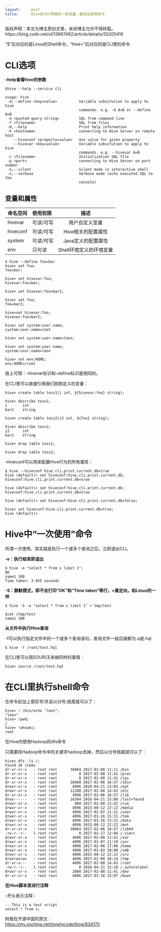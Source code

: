 ```yaml
---
layout:     post
title:      Hive命令行界面的一些变量、属性及常用命令
---
```

<div id="article_content" class="article_content clearfix csdn-tracking-statistics" data-pid="blog" data-mod="popu_307" data-dsm="post">
								<div class="article-copyright">
					版权声明：本文为博主原创文章，未经博主允许不得转载。					https://blog.csdn.net/u013667492/article/details/55205416				</div>
								            <div id="content_views" class="markdown_views prism-atom-one-dark">
							<!-- flowchart 箭头图标 勿删 -->
							<svg xmlns="http://www.w3.org/2000/svg" style="display: none;"><path stroke-linecap="round" d="M5,0 0,2.5 5,5z" id="raphael-marker-block" style="-webkit-tap-highlight-color: rgba(0, 0, 0, 0);"></path></svg>
							<p>“$”后对应的是Linux的Shell命令，“hive&gt;”后对应的是CLI里的命令</p>



<h1 id="cli选项"><strong>CLI选项</strong></h1>

<p><strong>–help查看hive的参数</strong></p>

<pre class="prettyprint"><code class=" hljs haml">$hive --help --service cli

usage: hive
 -<span class="ruby">d,--define &lt;key=value&gt;          <span class="hljs-constant">Variable</span> subsitution to apply to hive
</span>                                  commands. e.g. -d A=B or --define A=B
 -<span class="ruby">e &lt;quoted-query-string&gt;         <span class="hljs-constant">SQL</span> from command line
</span> -<span class="ruby">f &lt;filename&gt;                    <span class="hljs-constant">SQL</span> from files
</span> -<span class="ruby"><span class="hljs-constant">H</span>,--help                        <span class="hljs-constant">Print</span> help information
</span> -<span class="ruby">h &lt;hostname&gt;                    connecting to <span class="hljs-constant">Hive</span> <span class="hljs-constant">Server</span> on remote host
</span>    -<span class="ruby">-hiveconf &lt;property=value&gt;   <span class="hljs-constant">Use</span> value <span class="hljs-keyword">for</span> given property
</span>    -<span class="ruby">-hivevar &lt;key=value&gt;         <span class="hljs-constant">Variable</span> subsitution to apply to hive
</span>                                  commands. e.g. --hivevar A=B
 -<span class="ruby">i &lt;filename&gt;                    <span class="hljs-constant">Initialization</span> <span class="hljs-constant">SQL</span> file
</span> -<span class="ruby">p &lt;port&gt;                        connecting to <span class="hljs-constant">Hive</span> <span class="hljs-constant">Server</span> on port number
</span> -<span class="ruby"><span class="hljs-constant">S</span>,--silent                      <span class="hljs-constant">Silent</span> mode <span class="hljs-keyword">in</span> interactive shell
</span> -<span class="ruby">v,--verbose                     <span class="hljs-constant">Verbose</span> mode (echo executed <span class="hljs-constant">SQL</span> to the
</span>                                  console)
</code></pre>

<h2 id="变量和属性"><strong>变量和属性</strong></h2>

<table>
<thead>
<tr>
  <th>命名空间</th>
  <th align="left">使用权限</th>
  <th align="center">描述</th>
</tr>
</thead>
<tbody><tr>
  <td>hivevar</td>
  <td align="left">可读/可写</td>
  <td align="center">用户自定义变量</td>
</tr>
<tr>
  <td>hiveconf</td>
  <td align="left">可读/可写</td>
  <td align="center">Hive相关的配置属性</td>
</tr>
<tr>
  <td>system</td>
  <td align="left">可读/可写</td>
  <td align="center">Java定义的配置属性</td>
</tr>
<tr>
  <td>env</td>
  <td align="left">只可读</td>
  <td align="center">Shell环境定义的环境变量</td>
</tr>
</tbody></table>




<pre class="prettyprint"><code class=" hljs avrasm">$ hive --define foo=bar
hive&gt; <span class="hljs-keyword">set</span> foo<span class="hljs-comment">;</span>
foo=bar<span class="hljs-comment">;</span>

hive&gt; <span class="hljs-keyword">set</span> hivevar:foo<span class="hljs-comment">;</span>
<span class="hljs-label">hivevar:</span>foo=bar<span class="hljs-comment">;</span>

hive&gt; <span class="hljs-keyword">set</span> hivevar:foo=bar2<span class="hljs-comment">;</span>

hive&gt; <span class="hljs-keyword">set</span> foo<span class="hljs-comment">;</span>
foo=bar2<span class="hljs-comment">;</span>

hive&gt;<span class="hljs-keyword">set</span> hivevar:foo<span class="hljs-comment">;</span>
<span class="hljs-label">hivevar:</span>foo=bar2<span class="hljs-comment">;</span>

hive&gt; <span class="hljs-keyword">set</span> system:user<span class="hljs-preprocessor">.name</span><span class="hljs-comment">;</span>
<span class="hljs-label">system:</span>user<span class="hljs-preprocessor">.name</span>=root

hive&gt; <span class="hljs-keyword">set</span> system:user<span class="hljs-preprocessor">.name</span>=leon<span class="hljs-comment">;</span>

hive&gt; <span class="hljs-keyword">set</span> system:user<span class="hljs-preprocessor">.name</span><span class="hljs-comment">;</span>
<span class="hljs-label">system:</span>user<span class="hljs-preprocessor">.name</span>=leon

hive&gt; <span class="hljs-keyword">set</span> env:HOME<span class="hljs-comment">;</span>
<span class="hljs-label">env:</span>HOME=/root</code></pre>

<p>由上可得：–hivevar标识和–define标识是相同的。</p>

<p>在CLI里可以直接引用我们刚刚定义的变量：</p>



<pre class="prettyprint"><code class=" hljs mel">hive&gt; create table toss1(i <span class="hljs-keyword">int</span>, ${hivevar:foo} <span class="hljs-keyword">string</span>);

hive&gt; describe toss1;
i       <span class="hljs-keyword">int</span>
bar2    <span class="hljs-keyword">string</span>

hive&gt; create table toss2(i2 <span class="hljs-keyword">int</span>, <span class="hljs-variable">${foo}</span> <span class="hljs-keyword">string</span>);

hive&gt; describe toss2;
i2      <span class="hljs-keyword">int</span>
bar2    <span class="hljs-keyword">string</span>

hive&gt; drop table toss1;

hive&gt; drop table toss2;</code></pre>

<p>–hiveconf可以用来配置Hive行为的所有属性：</p>



<pre class="prettyprint"><code class=" hljs avrasm">$ hive --hiveconf hive<span class="hljs-preprocessor">.cli</span><span class="hljs-preprocessor">.print</span><span class="hljs-preprocessor">.current</span><span class="hljs-preprocessor">.db</span>=true
hive (default)&gt; <span class="hljs-keyword">set</span> hiveconf:hive<span class="hljs-preprocessor">.cli</span><span class="hljs-preprocessor">.print</span><span class="hljs-preprocessor">.current</span><span class="hljs-preprocessor">.db</span><span class="hljs-comment">;</span>
<span class="hljs-label">hiveconf:</span>hive<span class="hljs-preprocessor">.cli</span><span class="hljs-preprocessor">.print</span><span class="hljs-preprocessor">.current</span><span class="hljs-preprocessor">.db</span>=true

hive (default)&gt; <span class="hljs-keyword">set</span> hiveconf:hive<span class="hljs-preprocessor">.cli</span><span class="hljs-preprocessor">.print</span><span class="hljs-preprocessor">.current</span><span class="hljs-preprocessor">.db</span><span class="hljs-comment">;</span>
<span class="hljs-label">hiveconf:</span>hive<span class="hljs-preprocessor">.cli</span><span class="hljs-preprocessor">.print</span><span class="hljs-preprocessor">.current</span><span class="hljs-preprocessor">.db</span>=true

hive (default)&gt; <span class="hljs-keyword">set</span> hiveconf:hive<span class="hljs-preprocessor">.cli</span><span class="hljs-preprocessor">.print</span><span class="hljs-preprocessor">.current</span><span class="hljs-preprocessor">.db</span>=false<span class="hljs-comment">;</span>

hive&gt; <span class="hljs-keyword">set</span> hiveconf:hive<span class="hljs-preprocessor">.cli</span><span class="hljs-preprocessor">.print</span><span class="hljs-preprocessor">.current</span><span class="hljs-preprocessor">.db</span>=true<span class="hljs-comment">;</span>
hive (default)&gt;</code></pre>



<h1 id="hive中一次使用命令"><strong>Hive中“一次使用”命令</strong></h1>

<p>所谓一次使用，其实就是执行一个或多个查询之后，立即退出CLI。</p>

<p><strong>-e：执行结束即退出</strong></p>

<pre class="prettyprint"><code class=" hljs bash">$ hive <span class="hljs-operator">-e</span> <span class="hljs-string">"select * from x limit 1"</span>;
OK
name1 <span class="hljs-number">100</span>
Time taken: <span class="hljs-number">3.955</span> seconds</code></pre>

<p><strong>-S：静默模式，即不会打印“OK”和“Time taken”等行，&gt;重定向，和Linux的一样</strong></p>



<pre class="prettyprint"><code class=" hljs lasso">$ hive <span class="hljs-attribute">-S</span> <span class="hljs-attribute">-e</span> <span class="hljs-string">"select * from x limit 1"</span> <span class="hljs-subst">&gt;</span> tmp/test

<span class="hljs-variable">$cat</span> /tmp/test
name1 <span class="hljs-number">100</span>
</code></pre>

<p><strong>从文件中执行Hive查询</strong></p>

<p>-f可以执行指定文件中的一个或多个查询语句，查询文件一般后缀都为.q或.hql</p>



<pre class="prettyprint"><code class=" hljs bash">$ hive <span class="hljs-operator">-f</span> /root/test.hql</code></pre>

<p>在CLI里可以用SOURCE来做同样的事情：</p>



<pre class="prettyprint"><code class=" hljs bash">hive&gt; <span class="hljs-built_in">source</span> /root/test.hql</code></pre>



<h1 id="在cli里执行shell命令"><strong>在CLI里执行shell命令</strong></h1>

<p>在命令前加上感叹号!并且以分号;结尾就可以了：</p>

<pre class="prettyprint"><code class=" hljs erlang-repl"><span class="hljs-function_or_atom">hive</span>&gt; <span class="hljs-exclamation_mark">!</span> /<span class="hljs-function_or_atom">bin</span>/<span class="hljs-function_or_atom">echo</span> <span class="hljs-string">"leon"</span>;
<span class="hljs-string">"leon"</span>
<span class="hljs-function_or_atom">hive</span>&gt; <span class="hljs-exclamation_mark">!</span><span class="hljs-function_or_atom">pwd</span>;
/
<span class="hljs-function_or_atom">hive</span>&gt; <span class="hljs-exclamation_mark">!</span><span class="hljs-function_or_atom">whoami</span>;
<span class="hljs-function_or_atom">root</span></code></pre>

<p>在Hive内使用Hadoop的dfs命令</p>

<p>只需要将Hadoop命令中的关键字hadoop去掉，然后以分号结尾就可以了：</p>



<pre class="prettyprint"><code class=" hljs lasso">hive<span class="hljs-subst">&gt;</span> dfs <span class="hljs-attribute">-ls</span> <span class="hljs-subst">/</span>;
Found <span class="hljs-number">26</span> items
dr<span class="hljs-attribute">-xr</span><span class="hljs-attribute">-xr</span><span class="hljs-attribute">-x</span>   <span class="hljs-subst">-</span> root root      <span class="hljs-number">36864</span> <span class="hljs-number">2017</span><span class="hljs-subst">-</span><span class="hljs-number">02</span><span class="hljs-subst">-</span><span class="hljs-number">08</span> <span class="hljs-number">11</span>:<span class="hljs-number">11</span> /bin
dr<span class="hljs-attribute">-xr</span><span class="hljs-attribute">-xr</span><span class="hljs-attribute">-x</span>   <span class="hljs-subst">-</span> root root          <span class="hljs-number">0</span> <span class="hljs-number">2017</span><span class="hljs-subst">-</span><span class="hljs-number">02</span><span class="hljs-subst">-</span><span class="hljs-number">08</span> <span class="hljs-number">11</span>:<span class="hljs-number">41</span> /proc
dr<span class="hljs-attribute">-xr</span><span class="hljs-attribute">-xr</span><span class="hljs-attribute">-x</span>   <span class="hljs-subst">-</span> root root          <span class="hljs-number">0</span> <span class="hljs-number">2017</span><span class="hljs-subst">-</span><span class="hljs-number">02</span><span class="hljs-subst">-</span><span class="hljs-number">08</span> <span class="hljs-number">11</span>:<span class="hljs-number">41</span> /sys
dr<span class="hljs-attribute">-xr</span><span class="hljs-attribute">-xr</span><span class="hljs-attribute">-x</span>   <span class="hljs-subst">-</span> root root      <span class="hljs-number">20480</span> <span class="hljs-number">2017</span><span class="hljs-subst">-</span><span class="hljs-number">02</span><span class="hljs-subst">-</span><span class="hljs-number">06</span> <span class="hljs-number">16</span>:<span class="hljs-number">57</span> /sbin
drwxr<span class="hljs-attribute">-xr</span><span class="hljs-attribute">-x</span>   <span class="hljs-subst">-</span> root root       <span class="hljs-number">4096</span> <span class="hljs-number">2016</span><span class="hljs-subst">-</span><span class="hljs-number">04</span><span class="hljs-subst">-</span><span class="hljs-number">21</span> <span class="hljs-number">15</span>:<span class="hljs-number">05</span> /opt
drwxr<span class="hljs-attribute">-xr</span><span class="hljs-attribute">-x</span>   <span class="hljs-subst">-</span> root root      <span class="hljs-number">12288</span> <span class="hljs-number">2017</span><span class="hljs-subst">-</span><span class="hljs-number">02</span><span class="hljs-subst">-</span><span class="hljs-number">08</span> <span class="hljs-number">14</span>:<span class="hljs-number">43</span> /etc
dr<span class="hljs-attribute">-xr</span><span class="hljs-attribute">-xr</span><span class="hljs-attribute">-x</span>   <span class="hljs-subst">-</span> root root       <span class="hljs-number">4096</span> <span class="hljs-number">2017</span><span class="hljs-subst">-</span><span class="hljs-number">02</span><span class="hljs-subst">-</span><span class="hljs-number">06</span> <span class="hljs-number">16</span>:<span class="hljs-number">57</span> /lib
drwx<span class="hljs-subst">------</span>   <span class="hljs-subst">-</span> root root      <span class="hljs-number">16384</span> <span class="hljs-number">2016</span><span class="hljs-subst">-</span><span class="hljs-number">04</span><span class="hljs-subst">-</span><span class="hljs-number">21</span> <span class="hljs-number">15</span>:<span class="hljs-number">00</span> /lost<span class="hljs-subst">+</span>found
drwxr<span class="hljs-attribute">-xr</span><span class="hljs-attribute">-x</span>   <span class="hljs-subst">-</span> root root        <span class="hljs-number">800</span> <span class="hljs-number">2017</span><span class="hljs-subst">-</span><span class="hljs-number">02</span><span class="hljs-subst">-</span><span class="hljs-number">08</span> <span class="hljs-number">11</span>:<span class="hljs-number">42</span> /run
drwxr<span class="hljs-attribute">-xr</span><span class="hljs-attribute">-x</span>   <span class="hljs-subst">-</span> root root       <span class="hljs-number">4096</span> <span class="hljs-number">2015</span><span class="hljs-subst">-</span><span class="hljs-number">08</span><span class="hljs-subst">-</span><span class="hljs-number">12</span> <span class="hljs-number">22</span>:<span class="hljs-number">22</span> /media
drwxr<span class="hljs-attribute">-xr</span><span class="hljs-attribute">-x</span>   <span class="hljs-subst">-</span> root root       <span class="hljs-number">4096</span> <span class="hljs-number">2017</span><span class="hljs-subst">-</span><span class="hljs-number">02</span><span class="hljs-subst">-</span><span class="hljs-number">07</span> <span class="hljs-number">11</span>:<span class="hljs-number">31</span> /user
drwxr<span class="hljs-attribute">-xr</span><span class="hljs-attribute">-x</span>   <span class="hljs-subst">-</span> root root       <span class="hljs-number">4096</span> <span class="hljs-number">2017</span><span class="hljs-subst">-</span><span class="hljs-number">01</span><span class="hljs-subst">-</span><span class="hljs-number">16</span> <span class="hljs-number">15</span>:<span class="hljs-number">31</span> /tem
drwxr<span class="hljs-attribute">-xr</span><span class="hljs-attribute">-x</span>   <span class="hljs-subst">-</span> root root       <span class="hljs-number">4096</span> <span class="hljs-number">2017</span><span class="hljs-subst">-</span><span class="hljs-number">01</span><span class="hljs-subst">-</span><span class="hljs-number">16</span> <span class="hljs-number">15</span>:<span class="hljs-number">31</span> /<span class="hljs-built_in">data</span>
drwxr<span class="hljs-attribute">-xr</span><span class="hljs-attribute">-x</span>   <span class="hljs-subst">-</span> root root       <span class="hljs-number">4096</span> <span class="hljs-number">2015</span><span class="hljs-subst">-</span><span class="hljs-number">08</span><span class="hljs-subst">-</span><span class="hljs-number">12</span> <span class="hljs-number">22</span>:<span class="hljs-number">22</span> /mnt
dr<span class="hljs-attribute">-xr</span><span class="hljs-attribute">-xr</span><span class="hljs-attribute">-x</span>   <span class="hljs-subst">-</span> root root      <span class="hljs-number">36864</span> <span class="hljs-number">2017</span><span class="hljs-subst">-</span><span class="hljs-number">02</span><span class="hljs-subst">-</span><span class="hljs-number">06</span> <span class="hljs-number">16</span>:<span class="hljs-number">57</span> /lib64
<span class="hljs-attribute">-rw</span><span class="hljs-attribute">-r</span><span class="hljs-subst">--</span>r<span class="hljs-subst">--</span>   <span class="hljs-number">1</span> root root          <span class="hljs-number">0</span> <span class="hljs-number">2017</span><span class="hljs-subst">-</span><span class="hljs-number">01</span><span class="hljs-subst">-</span><span class="hljs-number">17</span> <span class="hljs-number">12</span>:<span class="hljs-number">04</span> <span class="hljs-subst">/</span><span class="hljs-built_in">.</span>vimrc
drwxr<span class="hljs-attribute">-xr</span><span class="hljs-attribute">-x</span>   <span class="hljs-subst">-</span> root root       <span class="hljs-number">4096</span> <span class="hljs-number">2017</span><span class="hljs-subst">-</span><span class="hljs-number">02</span><span class="hljs-subst">-</span><span class="hljs-number">08</span> <span class="hljs-number">11</span>:<span class="hljs-number">41</span> /<span class="hljs-built_in">var</span>
drwxr<span class="hljs-attribute">-xr</span><span class="hljs-attribute">-x</span>   <span class="hljs-subst">-</span> root root       <span class="hljs-number">4096</span> <span class="hljs-number">2017</span><span class="hljs-subst">-</span><span class="hljs-number">02</span><span class="hljs-subst">-</span><span class="hljs-number">07</span> <span class="hljs-number">11</span>:<span class="hljs-number">19</span> /usr
drwxr<span class="hljs-attribute">-xr</span><span class="hljs-attribute">-x</span>   <span class="hljs-subst">-</span> root root       <span class="hljs-number">4096</span> <span class="hljs-number">2017</span><span class="hljs-subst">-</span><span class="hljs-number">02</span><span class="hljs-subst">-</span><span class="hljs-number">06</span> <span class="hljs-number">17</span>:<span class="hljs-number">06</span> /home
drwxr<span class="hljs-attribute">-xr</span><span class="hljs-attribute">-x</span>   <span class="hljs-subst">-</span> root root       <span class="hljs-number">4096</span> <span class="hljs-number">2017</span><span class="hljs-subst">-</span><span class="hljs-number">02</span><span class="hljs-subst">-</span><span class="hljs-number">02</span> <span class="hljs-number">10</span>:<span class="hljs-number">00</span> /smb
drwxr<span class="hljs-attribute">-xr</span><span class="hljs-attribute">-x</span>   <span class="hljs-subst">-</span> root root       <span class="hljs-number">4096</span> <span class="hljs-number">2015</span><span class="hljs-subst">-</span><span class="hljs-number">08</span><span class="hljs-subst">-</span><span class="hljs-number">12</span> <span class="hljs-number">22</span>:<span class="hljs-number">22</span> /srv
drwxrwxrwx   <span class="hljs-subst">-</span> root root       <span class="hljs-number">4096</span> <span class="hljs-number">2017</span><span class="hljs-subst">-</span><span class="hljs-number">02</span><span class="hljs-subst">-</span><span class="hljs-number">08</span> <span class="hljs-number">16</span>:<span class="hljs-number">24</span> /tmp
dr<span class="hljs-attribute">-xr</span><span class="hljs-attribute">-x</span><span class="hljs-subst">---</span>   <span class="hljs-subst">-</span> root root       <span class="hljs-number">4096</span> <span class="hljs-number">2017</span><span class="hljs-subst">-</span><span class="hljs-number">02</span><span class="hljs-subst">-</span><span class="hljs-number">08</span> <span class="hljs-number">14</span>:<span class="hljs-number">43</span> /root
<span class="hljs-attribute">-rw</span><span class="hljs-attribute">-r</span><span class="hljs-subst">--</span>r<span class="hljs-subst">--</span>   <span class="hljs-number">1</span> root root          <span class="hljs-number">0</span> <span class="hljs-number">2016</span><span class="hljs-subst">-</span><span class="hljs-number">04</span><span class="hljs-subst">-</span><span class="hljs-number">21</span> <span class="hljs-number">22</span>:<span class="hljs-number">18</span> <span class="hljs-subst">/</span><span class="hljs-built_in">.</span>autorelabel
drwxr<span class="hljs-attribute">-xr</span><span class="hljs-attribute">-x</span>   <span class="hljs-subst">-</span> root root       <span class="hljs-number">2860</span> <span class="hljs-number">2017</span><span class="hljs-subst">-</span><span class="hljs-number">02</span><span class="hljs-subst">-</span><span class="hljs-number">08</span> <span class="hljs-number">11</span>:<span class="hljs-number">41</span> /dev
dr<span class="hljs-attribute">-xr</span><span class="hljs-attribute">-xr</span><span class="hljs-attribute">-x</span>   <span class="hljs-subst">-</span> root root       <span class="hljs-number">4096</span> <span class="hljs-number">2017</span><span class="hljs-subst">-</span><span class="hljs-number">01</span><span class="hljs-subst">-</span><span class="hljs-number">16</span> <span class="hljs-number">15</span>:<span class="hljs-number">07</span> /boot</code></pre>

<p><strong>在Hive脚本里进行注释</strong></p>

<p>–开头表示注释：</p>



<pre class="prettyprint"><code class=" hljs sql"><span class="hljs-comment">-- This is a test script</span>
<span class="hljs-operator"><span class="hljs-keyword">select</span> * <span class="hljs-keyword">from</span> x;</span></code></pre>

<p>附我在开源中国的原文： <br>
<a href="https://my.oschina.net/lonelycode/blog/834170" rel="nofollow">https://my.oschina.net/lonelycode/blog/834170</a></p>            </div>
						<link href="https://csdnimg.cn/release/phoenix/mdeditor/markdown_views-9e5741c4b9.css" rel="stylesheet">
                </div>